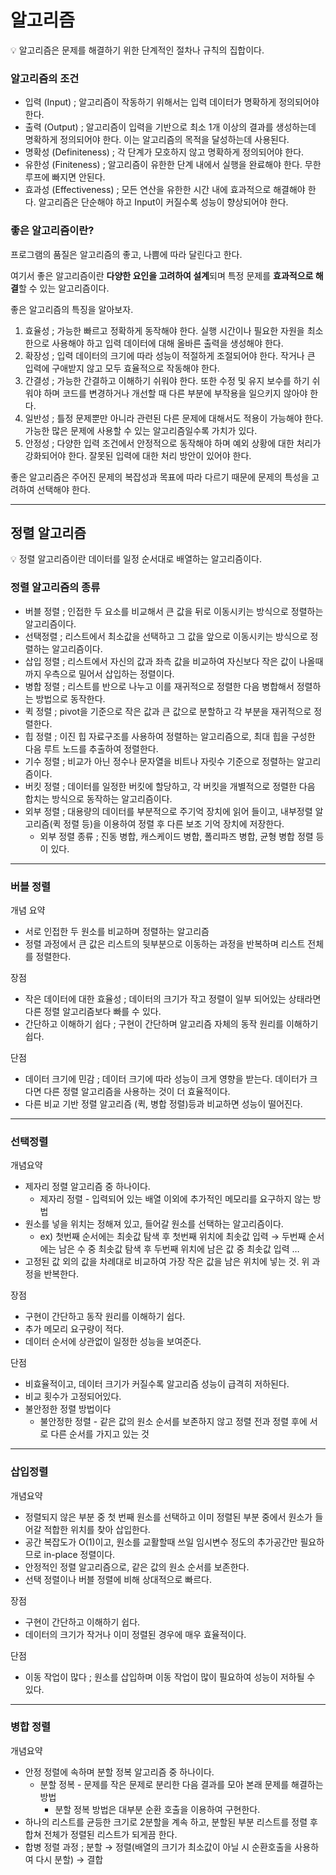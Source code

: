 # 알고리즘

<aside>
💡 알고리즘은 문제를 해결하기 위한 단계적인 절차나 규칙의 집합이다.

</aside>

### 알고리즘의 조건

- 입력 (Input) ; 알고리즘이 작동하기 위해서는 입력 데이터가 명확하게 정의되어야 한다.
- 출력 (Output) ; 알고리즘이 입력을 기반으로 최소 1개 이상의 결과를 생성하는데 명확하게 정의되어야 한다. 이는 알고리즘의 목적을 달성하는데 사용된다.
- 명확성 (Definiteness) ; 각 단계가 모호하지 않고 명확하게 정의되어야 한다.
- 유한성 (Finiteness) ; 알고리즘이 유한한 단계 내에서 실행을 완료해야 한다. 무한 루프에 빠지면 안된다.
- 효과성 (Effectiveness) ; 모든 연산을 유한한 시간 내에 효과적으로 해결해야 한다. 알고리즘은 단순해야 하고 Input이 커질수록 성능이 향상되어야 한다.

### 좋은 알고리즘이란?

프로그램의 품질은 알고리즘의 좋고, 나쁨에 따라 달린다고 한다.

여기서 좋은 알고리즘이란 **다양한 요인을 고려하여 설계**되며 특정 문제를 **효과적으로 해결**할 수 있는 알고리즘이다.

좋은 알고리즘의 특징을 알아보자.

1. 효율성 ; 가능한 빠르고 정확하게 동작해야 한다. 실행 시간이나 필요한 자원을 최소한으로 사용해야 하고 입력 데이터에 대해 올바른 출력을 생성해야 한다.
2. 확장성 ; 입력 데이터의 크기에 따라 성능이 적절하게 조절되어야 한다. 작거나 큰 입력에 구애받지 않고 모두 효율적으로 작동해야 한다.
3. 간결성 ; 가능한 간결하고 이해하기 쉬워야 한다. 또한 수정 및 유지 보수를 하기 쉬워야 하며 코드를 변경하거나 개선할 때 다른 부분에 부작용을 일으키지 않아야 한다.
4. 일반성 ; 틀정 문제뿐만 아니라 관련된 다른 문제에 대해서도 적용이 가능해야 한다. 가능한 많은 문제에 사용할 수 있는 알고리즘일수록 가치가 있다.
5. 안정성 ; 다양한 입력 조건에서 안정적으로 동작해야 하며 예외 상황에 대한 처리가 강화되어야 한다. 잘못된 입력에 대한 처리 방안이 있어야 한다.

좋은 알고리즘은 주어진 문제의 복잡성과 목표에 따라 다르기 때문에 문제의 특성을 고려하여 선택해야 한다.

---

## 정렬 알고리즘

<aside>
💡 정렬 알고리즘이란 데이터를 일정 순서대로 배열하는 알고리즘이다.

</aside>

### 정렬 알고리즘의 종류

- 버블 정렬 ; 인접한 두 요소를 비교해서 큰 값을 뒤로 이동시키는 방식으로 정렬하는 알고리즘이다.
- 선택정렬 ; 리스트에서 최소값을 선택하고 그 값을 앞으로 이동시키는 방식으로 정렬하는 알고리즘이다.
- 삽입 정렬 ; 리스트에서 자신의 값과 좌측 값을 비교하여 자신보다 작은 값이 나올때까지 우측으로 밀어서 삽입하는 정렬이다.
- 병합 정렬 ; 리스트를 반으로 나누고 이를 재귀적으로 정렬한 다음 병합해서 정렬하는 방법으로 동작한다.
- 퀵 정렬 ; pivot을 기준으로 작은 값과 큰 값으로 분할하고 각 부분을 재귀적으로 정렬한다.
- 힙 정렬 ; 이진 힙 자료구조를 사용하여 정렬하는 알고리즘으로, 최대 힙을 구성한 다음 루트 노드를 추출하여 정렬한다.
- 기수 정렬 ; 비교가 아닌 정수나 문자열을 비트나 자릿수 기준으로 정렬하는 알고리즘이다.
- 버킷 정렬 ; 데이터를 일정한 버킷에 할당하고, 각 버킷을 개별적으로 정렬한 다음 합치는 방식으로 동작하는 알고리즘이다.
- 외부 정렬 ; 대용량의 데이터를 부분적으로 주기억 장치에 읽어 들이고, 내부정렬 알고리즘(퀵 정렬 등)을 이용하여 정렬 후 다른 보조 기억 장치에 저장한다.
    - 외부 정렬 종류 ; 진동 병합, 캐스케이드 병합, 폴리파즈 병합, 균형 병합 정렬 등이 있다.
    

---

### 버블 정렬

개념 요약

- 서로 인접한 두 원소를 비교하며 정렬하는 알고리즘
- 정렬 과정에서 큰 값은 리스트의 뒷부분으로 이동하는 과정을 반복하며 리스트 전체를 정렬한다.

장점

- 작은 데이터에 대한 효율성 ; 데이터의 크기가 작고 정렬이 일부 되어있는 상태라면 다른 정렬 알고리즘보다 빠를 수 있다.
- 간단하고 이해하기 쉽다 ; 구현이 간단하며 알고리즘 자체의 동작 원리를 이해하기 쉽다.

단점

- 데이터 크기에 민감 ; 데이터 크기에 따라 성능이 크게 영향을 받는다. 데이터가 크다면 다른 정렬 알고리즘을 사용하는 것이 더 효율적이다.
- 다른 비교 기반 정렬 알고리즘 (퀵, 병합 정렬)등과 비교하면 성능이 떨어진다.

---

### 선택정렬

개념요약

- 제자리 정렬 알고리즘 중 하나이다.
    - 제자리 정렬 - 입력되어 있는 배열 이외에 추가적인 메모리를 요구하지 않는 방법
- 원소를 넣을 위치는 정해져 있고, 들어갈 원소를 선택하는 알고리즘이다.
    - ex) 첫번째 순서에는 최솟값 탐색 후 첫번째 위치에 최솟값 입력 → 두번째 순서에는 남은 수 중 최솟값 탐색 후 두번째 위치에 남은 값 중 최솟값 입력 …
- 고정된 값 외의 값을 차례대로 비교하여 가장 작은 값을 남은 위치에 넣는 것. 위 과정을 반복한다.

장점

- 구현이 간단하고 동작 원리를 이해하기 쉽다.
- 추가 메모리 요구량이 적다.
- 데이터 순서에 상관없이 일정한 성능을 보여준다.

단점

- 비효율적이고, 데이터 크기가 커질수록 알고리즘 성능이 급격히 저하된다.
- 비교 횟수가 고정되어있다.
- 불안정한 정렬 방법이다
    - 불안정한 정렬 - 같은 값의 원소 순서를 보존하지 않고 정렬 전과 정렬 후에 서로 다른 순서를 가지고 있는 것

---

### 삽입정렬

개념요약

- 정렬되지 않은 부분 중 첫 번째 원소를 선택하고 이미 정렬된 부분 중에서 원소가 들어갈 적합한 위치를 찾아 삽입한다.
- 공간 복잡도가 O(1)이고, 원소를 교활할때 쓰일 임시변수 정도의 추가공간만 필요하므로 in-place 정렬이다.
- 안정적인 정렬 알고리즘으로, 같은 값의 원소 순서를 보존한다.
- 선택 정렬이나 버블 정렬에 비해 상대적으로 빠르다.

장점

- 구현이 간단하고 이해하기 쉽다.
- 데이터의 크기가 작거나 이미 정렬된 경우에 매우 효율적이다.

단점 

- 이동 작업이 많다 ; 원소를 삽입하며 이동 작업이 많이 필요하여 성능이 저하될 수 있다.

---

### 병합 정렬

개념요약

- 안정 정렬에 속하며 분할 정복 알고리즘 중 하나이다.
    - 분할 정복 - 문제를 작은 문제로 분리한 다음 결과를 모아 본래 문제를 해결하는 방법
        - 분할 정복 방법은 대부분 순환 호출을 이용하여 구현한다.
- 하나의 리스트를 균등한 크기로 2분할을 계속 하고, 분할된 부분 리스트를 정렬 후 합쳐 전체가 정렬된 리스트가 되게끔 한다.
- 합병 정렬 과정 ; 분할 → 정렬(배열의 크기가 최소값이 아닐 시 순환호출을 사용하여 다시 분할) → 결합
